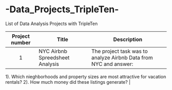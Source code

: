 # -Data_Projects_TripleTen-
List of Data Analysis Projects with TripleTen


| Project number | Title | Description |
| :-----------: | ----------- |----------- |
| 1 | NYC Airbnb Spreedsheet Analysis| The project task was to analyze Airbnb Data from NYC and answer: 
  1). Which nieghborhoods and property sizes are most attractive for vacation rentals?
  2). How much money did these listings generate?  |
  



